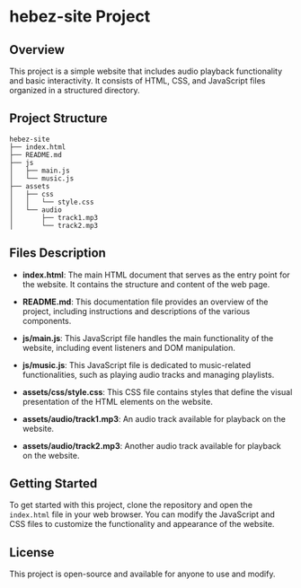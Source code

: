 # hebez-site Project

## Overview
This project is a simple website that includes audio playback functionality and basic interactivity. It consists of HTML, CSS, and JavaScript files organized in a structured directory.

## Project Structure
```
hebez-site
├── index.html
├── README.md
├── js
│   ├── main.js
│   └── music.js
├── assets
│   ├── css
│   │   └── style.css
│   └── audio
│       ├── track1.mp3
│       └── track2.mp3
```

## Files Description

- **index.html**: The main HTML document that serves as the entry point for the website. It contains the structure and content of the web page.

- **README.md**: This documentation file provides an overview of the project, including instructions and descriptions of the various components.

- **js/main.js**: This JavaScript file handles the main functionality of the website, including event listeners and DOM manipulation.

- **js/music.js**: This JavaScript file is dedicated to music-related functionalities, such as playing audio tracks and managing playlists.

- **assets/css/style.css**: This CSS file contains styles that define the visual presentation of the HTML elements on the website.

- **assets/audio/track1.mp3**: An audio track available for playback on the website.

- **assets/audio/track2.mp3**: Another audio track available for playback on the website.

## Getting Started
To get started with this project, clone the repository and open the `index.html` file in your web browser. You can modify the JavaScript and CSS files to customize the functionality and appearance of the website.

## License
This project is open-source and available for anyone to use and modify.